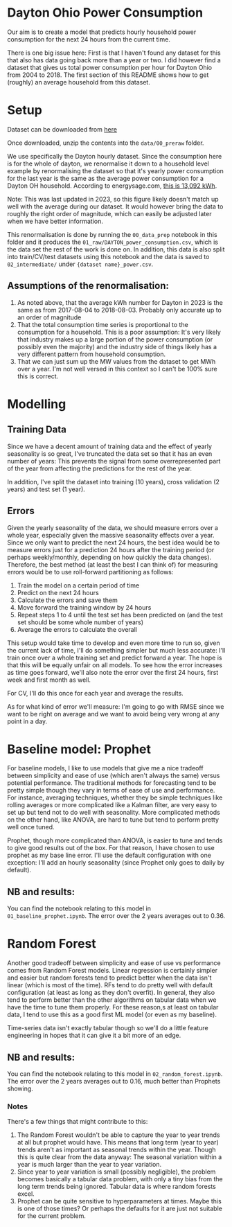 # Dayton Ohio Power Consumption

Our aim is to create a model that predicts hourly household power consumption for the next 24 hours from the current time.

There is one big issue here: First is that I haven't found any dataset for this that also has data going back more than a year or two. I did however find a dataset that gives us total power consumption per hour for Dayton Ohio from 2004 to 2018. The first section of this README shows how to get (roughly) an average household from this dataset.

# Setup

Dataset can be downloaded from [here](https://www.kaggle.com/datasets/robikscube/hourly-energy-consumption)

Once downloaded, unzip the contents into the `data/00_preraw` folder.

We use specifically the Dayton hourly dataset. Since the consumption here is for the whole of dayton, we renormalise it down to a household level example by renormalising the dataset so that it's yearly power consumption for the last year is the same as the average power consumption for a Dayton OH household. According to energysage.com, [this is 13,092 kWh](https://www.energysage.com/local-data/electricity-cost/oh/montgomery-county/dayton/). 

Note: This was last updated in 2023, so this figure likely doesn't match up well with the average during our dataset. It would however bring the data to roughly the right order of magnitude, which can easily be adjusted later when we have better information.

This renormalisation is done by running the `00_data_prep` notebook in this folder and it produces the `01_raw/DAYTON_power_consumption.csv`, which is the data set the rest of the work is done on. In addition, this data is also split into train/CV/test datasets using this notebook and the data is saved to `02_intermediate/` under `{dataset name}_power.csv`.

## Assumptions of the renormalisation:

1. As noted above, that the average kWh number for Dayton in 2023 is the same as from 2017-08-04 to 2018-08-03. Probably only accurate up to an order of magnitude
2. That the total consumption time series is proportional to the consumption for a household. This is a poor assumption: It's very likely that industry makes up a large portion of the power consumption (or possibly even the majority) and the industry side of things likely has a very different pattern from household consumption.
3. That we can just sum up the MW values from the dataset to get MWh over a year. I'm not well versed in this context so I can't be 100% sure this is correct.

# Modelling

## Training Data

Since we have a decent amount of training data and the effect of yearly seasonality is so great, I've truncated the data set so that it has an even number of years: This prevents the signal from some overrepresented part of the year from affecting the predictions for the rest of the year.

In addition, I've split the dataset into training (10 years), cross validation (2 years) and test set (1 year).

## Errors

Given the yearly seasonality of the data, we should measure errors over a whole year, especially given the massive seasonality effects over a year. Since we only want to predict the next 24 hours, the best idea would be to measure errors just for a prediction 24 hours after the training period (or perhaps weekly/monthly, depending on how quickly the data changes). Therefore, the best method (at least the best I can think of) for measuring errors would be to use roll-forward partitioning as follows:

1. Train the model on a certain period of time
2. Predict on the next 24 hours
3. Calculate the errors and save them
4. Move forward the training window by 24 hours
5. Repeat steps 1 to 4 until the test set has been predicted on (and the test set should be some whole number of years)
6. Average the errors to calculate the overall 

This setup would take time to develop and even more time to run so, given the current lack of time, I'll do something simpler but much less accurate: I'll train once over a whole training set and predict forward a year. The hope is that this will be equally unfair on all models. To see how the error increases as time goes forward, we'll also note the error over the first 24 hours, first week and first month as well.

For CV, I'll do this once for each year and average the results.

As for what kind of error we'll measure: I'm going to go with RMSE since we want to be right on average and we want to avoid being very wrong at any point in a day.

# Baseline model: Prophet

For baseline models, I like to use models that give me a nice tradeoff between simplicity and ease of use (which aren't always the same) versus potential performance. The traditional methods for forecasting tend to be pretty simple though they vary in terms of ease of use and performance. For instance, averaging techniques, whether they be simple techniques like rolling averages or more complicated like a Kalman filter, are very easy to set up but tend not to do well with seasonality. More complicated methods on the other hand, like ANOVA, are hard to tune but tend to perform pretty well once tuned. 

Prophet, though more complicated than ANOVA, is easier to tune and tends to give good results out of the box. For that reason, I have chosen to use prophet as my base line error. I'll use the default configuration with one exception: I'll add an hourly seasonality (since Prophet only goes to daily by default).

## NB and results:

You can find the notebook relating to this model in `01_baseline_prophet.ipynb`. The error over the 2 years averages out to 0.36.

# Random Forest

Another good tradeoff between simplicity and ease of use vs performance comes from Random Forest models. Linear regression is certainly simpler and easier but random forests tend to predict better when the data isn't linear (which is most of the time). RFs tend to do pretty well with default configuration (at least as long as they don't overfit). In general, they also tend to perform better than the other algorithms on tabular data when we have the time to tune them properly.  For these reason,s at least on tabular data, I tend to use this as a good first ML model (or even as my baseline). 

Time-series data isn't exactly tabular though so we'll do a little feature engineering in hopes that it can give it a bit more of an edge. 

## NB and results:

You can find the notebook relating to this model in `02_random_forest.ipynb`. The error over the 2 years averages out to 0.16, much better than Prophets showing.

### Notes
There's a few things that might contribute to this:
1. The Random Forest wouldn't be able to capture the year to year trends at all but prophet would have. This means that long term (year to year) trends aren't as important as seasonal trends within the year. Though this is quite clear from the data anyway: The seasonal variation within a year  is much larger than the year to year variation. 
2. Since year to year variation is small (possibly negligible), the problem becomes basically a tabular data problem, with only a tiny bias from the long term trends being ignored. Tabular data is where random forests excel.
3. Prophet can be quite sensitive to hyperparameters at times. Maybe this is one of those times? Or perhaps the defaults for it are just not suitable for the current problem.